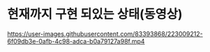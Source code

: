 # 현재까지 구현 되있는 상태(동영상)

https://user-images.githubusercontent.com/83393868/223009212-6f09db3e-0afb-4c98-adca-b0a79127a98f.mp4
